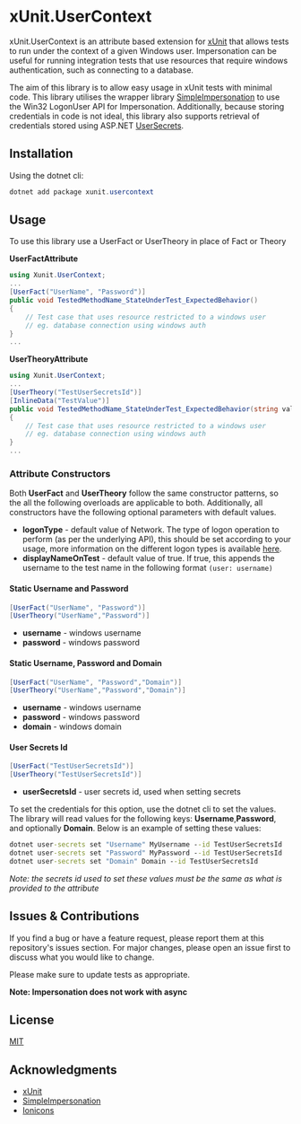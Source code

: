 # xUnit.UserContext
xUnit.UserContext is an attribute based extension for [xUnit](https://github.com/xunit/xunit) that allows tests to run under the context of a given Windows user. Impersonation can be useful for running integration tests that use resources that require windows authentication, such as connecting to a database.

The aim of this library is to allow easy usage in xUnit tests with minimal code. This library utilises the wrapper library [SimpleImpersonation](https://github.com/mj1856/SimpleImpersonation) to use the Win32 LogonUser API for Impersonation. Additionally, because storing credentials in code is not ideal, this library also supports retrieval of credentials stored using ASP.NET [UserSecrets](https://docs.microsoft.com/en-us/aspnet/core/security/app-secrets?view=aspnetcore-2.2&tabs=windows).

## Installation

Using the dotnet cli:

```powershell
dotnet add package xunit.usercontext
```

## Usage

To use this library use a UserFact or UserTheory in place of Fact or Theory

**UserFactAttribute** 

```C#
using Xunit.UserContext;
...
[UserFact("UserName", "Password")]
public void TestedMethodName_StateUnderTest_ExpectedBehavior()
{
    // Test case that uses resource restricted to a windows user
    // eg. database connection using windows auth
}
...
```

**UserTheoryAttribute**

```C#
using Xunit.UserContext;
...
[UserTheory("TestUserSecretsId")]
[InlineData("TestValue")]
public void TestedMethodName_StateUnderTest_ExpectedBehavior(string value)
{
    // Test case that uses resource restricted to a windows user
    // eg. database connection using windows auth
}
...
```

### Attribute Constructors

Both **UserFact** and **UserTheory** follow the same constructor patterns, so the all the following overloads are applicable to both. Additionally, all constructors have the following optional parameters with default values.

- **logonType** - default value of Network. The type of logon operation to perform (as per the underlying API), this should be set according to your usage, more information on the different logon types is available [here](https://docs.microsoft.com/en-au/windows/desktop/api/winbase/nf-winbase-logonusera). 
- **displayNameOnTest**  - default value of true. If true, this appends the username to the test name in the following format 
  `(user: username)`

#### **Static Username and Password**

```C#
[UserFact("UserName", "Password")]   
[UserTheory("UserName","Password")]
```

- **username** - windows username
- **password** - windows password

#### **Static Username, Password and Domain**

```C#
[UserFact("UserName", "Password","Domain")] 
[UserTheory("UserName","Password","Domain")]
```

- **username** - windows username
- **password** - windows password
- **domain** - windows domain

#### **User Secrets Id** 

```C#
[UserFact("TestUserSecretsId")]
[UserTheory("TestUserSecretsId")]
```

* **userSecretsId** - user secrets id, used when setting secrets

To set the credentials for this option, use the dotnet cli to set the values. The library will read values for the following keys: **Username**,**Password**, and optionally **Domain**. Below is an example of setting these values:

```cmd
dotnet user-secrets set "Username" MyUsername --id TestUserSecretsId
dotnet user-secrets set "Password" MyPassword --id TestUserSecretsId
dotnet user-secrets set "Domain" Domain --id TestUserSecretsId
```

*Note: the secrets id used to set these values must be the same as what is provided to the attribute*

## Issues & Contributions

If you find a bug or have a feature request, please report them at this repository's issues section. For major changes, please open an issue first to discuss what you would like to change.

Please make sure to update tests as appropriate.

**Note: Impersonation does not work with async**

## License
[MIT](https://choosealicense.com/licenses/mit/)

## Acknowledgments

-  [xUnit](https://github.com/xunit/xunit)
- [SimpleImpersonation](https://github.com/mj1856/SimpleImpersonation) 
- [Ionicons](https://github.com/ionic-team/ionicons)